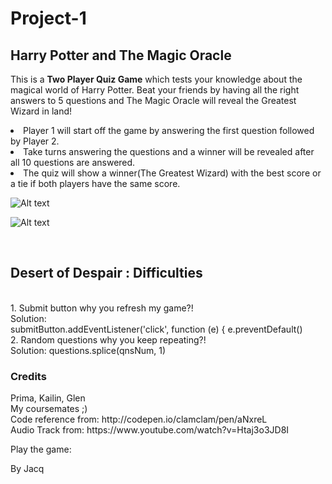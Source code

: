 # Project-1

<h2>Harry Potter and The Magic Oracle</h2>

This is a <strong>Two Player Quiz Game</strong> which tests your knowledge about the magical world of Harry Potter.
Beat your friends by having all the right answers to 5 questions and The Magic Oracle will reveal the Greatest Wizard in land!
<br>
<li>Player 1 will start off the game by answering the first question followed by Player 2.</li>
<li>Take turns answering the questions and a winner will be revealed after all 10 questions are answered.</li>
<li>The quiz will show a winner(The Greatest Wizard) with the best score or a tie if both players have the same score.</li>

![Alt text](http://gdurl.com/kYYl "Welcome page")

![Alt text](http://gdurl.com/mLBE "Player page")

<br>
<h2>Desert of Despair : Difficulties</h2>
<br>
1. Submit button why you refresh my game?!
<br>
Solution: 
<br>
submitButton.addEventListener('click', function (e) {
    e.preventDefault()
<br>    
2. Random questions why you keep repeating?!
<br>
Solution:
questions.splice(qnsNum, 1)

<br>
<h3>Credits</h3> 
Prima, Kailin, Glen
<br>
My coursemates ;)
<br>
Code reference from:
http://codepen.io/clamclam/pen/aNxreL
<br>
Audio Track from:
https://www.youtube.com/watch?v=Htaj3o3JD8I

Play the game: 
















By Jacq
